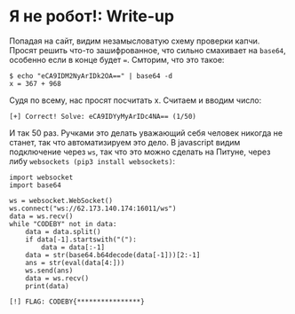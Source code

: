 # Я не робот!: Write-up #
Попадая на сайт, видим незамысловатую схему проверки капчи. Просят решить что-то зашифрованное, что сильно смахивает на `base64`, особенно если в конце будет `=`. Смторим, что это такое:

    $ echo "eCA9IDM2NyArIDk2OA==" | base64 -d
    x = 367 + 968

Судя по всему, нас просят посчитать x. Считаем и вводим число:

    [+] Correct! Solve: eCA9IDYyMyArIDc4NA== (1/50)

И так 50 раз. Ручками это делать уважающий себя человек никогда не станет, так что автоматизируем это дело. В javascript видим подключение через `ws`, 
так что это можно сделать на Питуне, через либу `websockets (pip3 install websockets)`:

```python3
import websocket
import base64

ws = websocket.WebSocket()
ws.connect("ws://62.173.140.174:16011/ws")
data = ws.recv()
while "CODEBY" not in data:
	data = data.split()
	if data[-1].startswith("("):
		data = data[:-1]
	data = str(base64.b64decode(data[-1]))[2:-1]
	ans = str(eval(data[4:]))
	ws.send(ans)
	data = ws.recv()
	print(data)
```

    [!] FLAG: CODEBY{****************}
